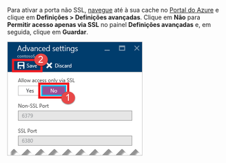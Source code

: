 Para ativar a porta não SSL, [navegue](../articles/redis-cache/cache-configure.md#configure-redis-cache-settings) até à sua cache no [Portal do Azure](https://portal.azure.com) e clique em **Definições > Definições avançadas**. Clique em **Não** para **Permitir acesso apenas via SSL** no painel **Definições avançadas** e, em seguida, clique em **Guardar**.

![Definições da cache de Redis](media/redis-cache-non-ssl-port/redis-cache-non-ssl-port.png)

<!--HONumber=Sep16_HO3-->


